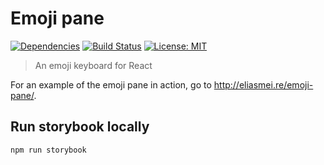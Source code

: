 # Emoji pane

[![Dependencies](https://david-dm.org/eliasmeire/emoji-pane.svg)](https://david-dm.org/eliasmeire/emoji-pane.svg)
[![Build Status](https://travis-ci.org/eliasmeire/emoji-pane.svg?branch=master)](https://travis-ci.org/eliasmeire/emoji-pane)
[![License: MIT](https://img.shields.io/badge/License-MIT-blue.svg)](https://opensource.org/licenses/MIT)
> An emoji keyboard for React

For an example of the emoji pane in action, go to http://eliasmei.re/emoji-pane/.

## Run storybook locally

`npm run storybook`
